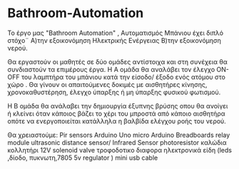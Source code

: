 # Bathroom-Automation
Το έργο μας "Bathroom Automation"  , Αυτοματισμός Μπάνιου  έχει διπλό στόχο¨
Α)την εξοικονόμηση Ηλεκτρικής Ενέργειας 
Β)την  εξοικονόμηση νερού.

Θα εργαστούν οι μαθητές σε δύο ομάδες αντίστοιχα και στη συνέχεια θα συνδιαστούν τα επιμέρους έργα.
Η Α ομάδα θα αναλάβει τον έλεγχο ON- OFF του λαμπτήρα του μπάνιου κατά την είσοδο/ έξοδο ενός ατόμου στο χώρο .
Θα γίνουν οι απαιτούμενες δοκιμές με αισθητήρες κίνησης, χρονοκαθυστέρηση, έλεγχο ύπαρξης ή μη ύπαρξης φυσικού φωτισμού.

Η Β ομάδα θα ανάλαβει την δημιουργία έξυπνης βρύσης οπου θα ανοίγει ή κλείνει όταν κάποιος βάζει το χέρι του μπροστά από κάποιο αισθητήρα οπότε να ενεργοποιείται κατάλληλα η βαλβίδα ελέγχου ροής του νερού. 

Θα χρειαστούμε:
Pir sensors
Arduino Uno
micro Arduino
Breadboards
relay module
ultrasonic distance sensor/ Infrared Sensor 
photoresistor
καλώδια
κολλητήρι
12V solenoid valve
τροφοδοτικο
διαφορα ηλεκτρονικά είδη (leds ,δίοδο, πυκνωτη,7805 5v regulator  )
mini usb cable

